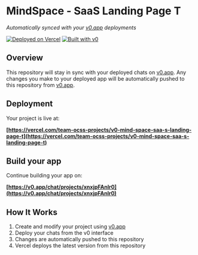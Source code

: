 # MindSpace - SaaS Landing Page T

*Automatically synced with your [v0.app](https://v0.app) deployments*

[![Deployed on Vercel](https://img.shields.io/badge/Deployed%20on-Vercel-black?style=for-the-badge&logo=vercel)](https://vercel.com/team-ocss-projects/v0-mind-space-saa-s-landing-page-t)
[![Built with v0](https://img.shields.io/badge/Built%20with-v0.app-black?style=for-the-badge)](https://v0.app/chat/projects/xnxjpFAnlr0)

## Overview

This repository will stay in sync with your deployed chats on [v0.app](https://v0.app).
Any changes you make to your deployed app will be automatically pushed to this repository from [v0.app](https://v0.app).

## Deployment

Your project is live at:

**[https://vercel.com/team-ocss-projects/v0-mind-space-saa-s-landing-page-t](https://vercel.com/team-ocss-projects/v0-mind-space-saa-s-landing-page-t)**

## Build your app

Continue building your app on:

**[https://v0.app/chat/projects/xnxjpFAnlr0](https://v0.app/chat/projects/xnxjpFAnlr0)**

## How It Works

1. Create and modify your project using [v0.app](https://v0.app)
2. Deploy your chats from the v0 interface
3. Changes are automatically pushed to this repository
4. Vercel deploys the latest version from this repository